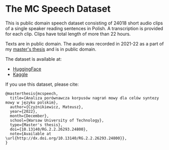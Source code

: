 # The MC Speech Dataset

This is public domain speech dataset consisting of 24018 short audio clips of a single speaker reading sentences in Polish. A transcription is provided for each clip. Clips have total length of more than 22 hours.

Texts are in public domain. The audio was recorded in 2021-22 as a part of my [master's thesis](http://dx.doi.org/10.13140/RG.2.2.26293.24800) and is in public domain.

The dataset is available at:
- [HuggingFace](https://huggingface.co/datasets/czyzi0/the-mc-speech-dataset)
- [Kaggle](https://www.kaggle.com/datasets/czyzi0/the-mc-speech-dataset)

If you use this dataset, please cite:
```
@masterthesis{mcspeech,
  title={Analiza porównawcza korpusów nagrań mowy dla celów syntezy mowy w języku polskim},
  author={Czyżnikiewicz, Mateusz},
  year={2022},
  month={December},
  school={Warsaw University of Technology},
  type={Master's thesis},
  doi={10.13140/RG.2.2.26293.24800},
  note={Available at \url{http://dx.doi.org/10.13140/RG.2.2.26293.24800}},
}
```

